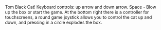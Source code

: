 Tom Black Cat!
Keyboard controls: up arrow and down arrow.
Space - Blow up the box or start the game.
At the bottom right there is a controller for touchscreens, 
a round game joystick allows you to control the cat up and down, 
and pressing in a circle explodes the box.
